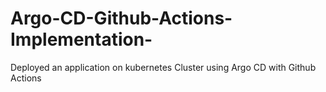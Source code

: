 # Argo-CD-Github-Actions-Implementation-
Deployed an application on kubernetes Cluster using Argo CD with Github Actions 
